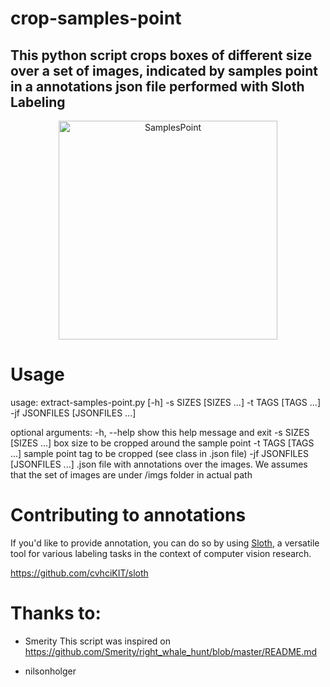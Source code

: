 # crop-samples-point
## This python script crops boxes of different size over a set of images, indicated by samples point in a annotations json file performed with Sloth Labeling

<p align="center">
  <img src="https://user-images.githubusercontent.com/16541529/30553977-487e6142-9c79-11e7-8053-5d155086f298.png" alt="SamplesPoint" width="350px" />
</p>

# Usage 
  usage: extract-samples-point.py [-h] -s SIZES [SIZES ...] -t TAGS [TAGS ...]
                                -jf JSONFILES [JSONFILES ...]

  optional arguments:
    -h, --help            show this help message and exit
    -s SIZES [SIZES ...]  box size to be cropped around the sample point
    -t TAGS [TAGS ...]    sample point tag to be cropped (see class in .json file)
    -jf JSONFILES [JSONFILES ...]
                        .json file with annotations over the images. We assumes that the set of images are under /imgs folder in actual path

# Contributing to annotations

If you'd like to provide annotation, you can do so by using [Sloth](http://sloth.readthedocs.org/en/latest/), a versatile tool for various labeling tasks in the context of computer vision research.

https://github.com/cvhciKIT/sloth

# Thanks to:
+ Smerity
This script was inspired on https://github.com/Smerity/right_whale_hunt/blob/master/README.md

+ nilsonholger

